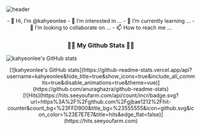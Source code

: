 
![header](https://capsule-render.vercel.app/api?type=wave&color=FFD700&height=200&section=header&text=ka_hyun&animation=scaleIn&fontSize=60&fontAlignY=40)
<div align = "center">
- 👋 Hi, I’m @kahyeonlee
- 👀 I’m interested in ...
- 🌱 I’m currently learning ...
- 💞️ I’m looking to collaborate on ...
- 📫 How to reach me ...
</div>

<h3 align="center"> 👩‍💻 My Github Stats 👩‍💻 </h3>

![kahyeonlee's GitHub stats](https://github-readme-stats.vercel.app/api?username=kahyeonlee&theme=great-gatsby&show_icons=true)


<div align = "center">
[![kahyeonlee's GitHub stats](https://github-readme-stats.vercel.app/api?username=kahyeonlee&hide_title=true&show_icons=true&include_all_commits=true&disable_animations=true&theme=vue)](https://github.com/anuraghazra/github-readme-stats)
</div>

<div align = "center">
[![Hits](https://hits.seeyoufarm.com/api/count/incr/badge.svg?url=https%3A%2F%2Fgithub.com%2Fgjbae1212%2Fhit-counter&count_bg=%23FFD900&title_bg=%23555555&icon=github.svg&icon_color=%23E7E7E7&title=hits&edge_flat=false)](https://hits.seeyoufarm.com)
</div>
